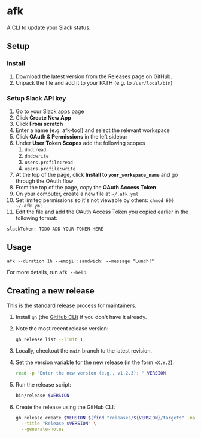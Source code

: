# afk

A CLI to update your Slack status.

## Setup

### Install

1. Download the latest version from the Releases page on GitHub.
2. Unpack the file and add it to your PATH (e.g. to `/usr/local/bin`)

### Setup Slack API key

1. Go to your [Slack apps](https://api.slack.com/apps) page
1. Click **Create New App**
1. Click **From scratch**
1. Enter a name (e.g. afk-tool) and select the relevant workspace
1. Click **OAuth & Permissions** in the left sidebar
1. Under **User Token Scopes** add the following scopes
    1. `dnd:read`
    1. `dnd:write`
    1. `users.profile:read`
    1. `users.profile:write`
1. At the top of the page, click **Install to `your_workspace_name`** and go through the OAuth flow
1. From the top of the page, copy the **OAuth Access Token**
1. On your computer, create a new file at `~/.afk.yml`
1. Set limited permissions so it's not viewable by others: `chmod 600 ~/.afk.yml`
1. Edit the file and add the OAuth Access Token you copied earlier in the following format:

```
slackToken: TODO-ADD-YOUR-TOKEN-HERE
```

## Usage

```
afk --duration 1h --emoji :sandwich: --message "Lunch!"
```

For more details, run `afk --help`.

## Creating a new release

This is the standard release process for maintainers.

1. Install `gh` (the [GitHub CLI](https://cli.github.com)) if you don't have it already.
1. Note the most recent release version:

    ```bash
    gh release list --limit 1
    ```

1. Locally, checkout the `main` branch to the latest revision.
1. Set the version variable for the new release (in the form `vX.Y.Z`):

    ```bash
    read -p "Enter the new version (e.g., v1.2.3): " VERSION
    ```

1. Run the release script:

    ```bash
    bin/release $VERSION
    ```

1. Create the release using the GitHub CLI:

    ```bash
    gh release create $VERSION $(find "releases/${VERSION}/targets" -name "*.tar.gz") \
      --title "Release $VERSION" \
      --generate-notes
    ```
